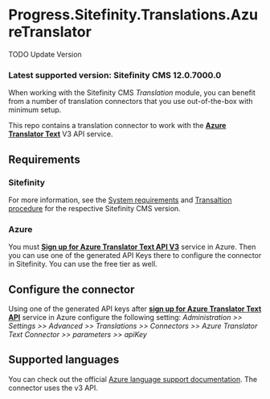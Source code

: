# Progress.Sitefinity.Translations.AzureTranslator

TODO Update Version
### Latest supported version: Sitefinity CMS 12.0.7000.0

When working with the Sitefinity CMS *Translation* module, you can benefit from a number of translation connectors that you use out-of-the-box with minimum setup.

This repo contains a translation connector to work with the **[Azure Translator Text](https://azure.microsoft.com/en-us/services/cognitive-services/translator-text-api/)** V3 API service. 


## Requirements

### Sitefinity

For more information, see the [System requirements](https://docs.sitefinity.com/system-requirements) and [Transaltion procedure](https://www.progress.com/documentation/sitefinity-cms/translation-procedure) for the  respective Sitefinity CMS version.

### Azure

You must **[Sign up for Azure Translator Text API V3](https://docs.microsoft.com/en-us/azure/cognitive-services/translator/translator-text-how-to-signup)** service in Azure. Then you can use one of the generated API Keys there to configure the connector in Sitefinity. You can use the free tier as well.

## Configure the connector

Using one of the generated API keys after **[sign up for Azure Translator Text API](https://docs.microsoft.com/en-us/azure/cognitive-services/translator/translator-text-how-to-signup)** service in Azure configure the following setting:
*Administration >> Settings >> Advanced >> Translations >> Connectors >> Azure Translator Text Connector >> parameters >> apiKey*

## Supported languages

You can check out the official [Azure language support documentation](https://docs.microsoft.com/en-us/azure/cognitive-services/translator/language-support#translation). The connector uses the v3 API.
